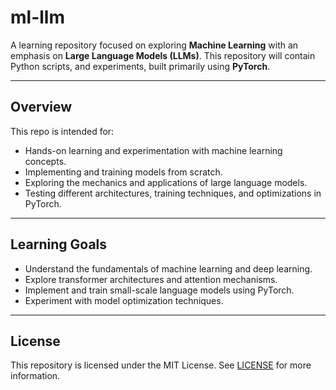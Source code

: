 # ml-llm

A learning repository focused on exploring **Machine Learning** with an emphasis on **Large Language Models (LLMs)**. This repository will contain Python scripts, and experiments, built primarily using **PyTorch**.

---

## Overview

This repo is intended for:

- Hands-on learning and experimentation with machine learning concepts.
- Implementing and training models from scratch.
- Exploring the mechanics and applications of large language models.
- Testing different architectures, training techniques, and optimizations in PyTorch.

---

## Learning Goals

- Understand the fundamentals of machine learning and deep learning.
- Explore transformer architectures and attention mechanisms.
- Implement and train small-scale language models using PyTorch.
- Experiment with model optimization techniques.

---

## License

This repository is licensed under the MIT License. See [LICENSE](LICENSE) for more information.

